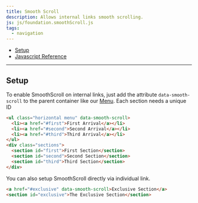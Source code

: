 ```yaml
---
title: Smooth Scroll
description: Allows internal links smooth scrolling.
js: js/foundation.smoothScroll.js
tags:
  - navigation
---
```


<ul class="menu align-center" data-smooth-scroll>
  <li><a href="#setup">Setup</a></li>
  <li><a href="#javascript-reference">Javascript Reference</a></li>
</ul>

<hr>

## Setup

To enable SmoothScroll on internal links, just add the attribute `data-smooth-scroll` to the parent container like our [Menu](menu.html). Each section needs a unique ID

```html
<ul class="horizontal menu" data-smooth-scroll>
  <li><a href="#first">First Arrival</a></li>
  <li><a href="#second">Second Arrival</a></li>
  <li><a href="#third">Third Arrival</a></li>
</ul>
<div class="sections">
  <section id="first">First Section</section>
  <section id="second">Second Section</section>
  <section id="third">Third Section</section>
</div>
```

You can also setup SmoothScroll directly via individual link.

```html
<a href="#exclusive" data-smooth-scroll>Exclusive Section</a>
<section id="exclusive">The Exclusive Section</section>
```
